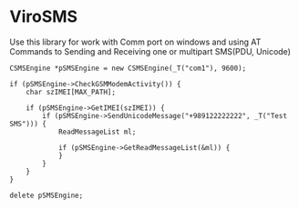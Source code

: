 # ViroSMS
Use this library for work with Comm port on windows and using AT Commands to Sending and Receiving one or multipart SMS(PDU, Unicode)

	CSMSEngine *pSMSEngine = new CSMSEngine(_T("com1"), 9600);

	if (pSMSEngine->CheckGSMModemActivity()) {
		char szIMEI[MAX_PATH];

		if (pSMSEngine->GetIMEI(szIMEI)) {
			if (pSMSEngine->SendUnicodeMessage("+989122222222", _T("Test SMS"))) {
				ReadMessageList ml;

				if (pSMSEngine->GetReadMessageList(&ml)) {
				}
			}
		}
	}

	delete pSMSEngine;	

